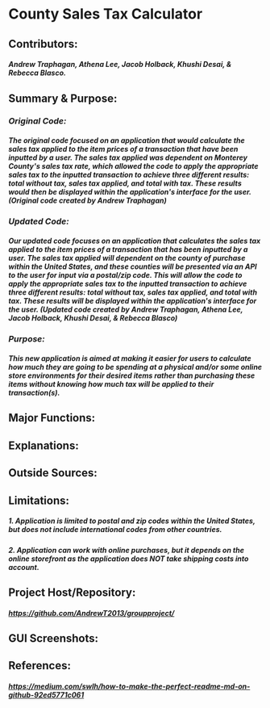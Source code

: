 # **County Sales Tax Calculator**

## **Contributors:**
  ##### Andrew Traphagan, Athena Lee, Jacob Holback, Khushi Desai, & Rebecca Blasco.

## **Summary & Purpose:**
  ### _Original Code:_
  ##### The original code focused on an application that would calculate the sales tax applied to the item prices of a transaction that have been inputted by a user. The sales tax applied was dependent on Monterey County's sales tax rate, which allowed the code to apply the appropriate sales tax to the inputted transaction to    achieve three different results: total without tax, sales tax applied, and total with tax. These results would then be displayed within the application's interface       for the user. (Original code created by Andrew Traphagan)
  ### _Updated Code:_
  ##### Our updated code focuses on an application that calculates the sales tax applied to the item prices of a transaction that has been inputted by a user. The      sales tax applied will dependent on the county of purchase within the United States, and these counties will be presented via an API to the user for input via a postal/zip code. This will allow the code to apply the appropriate sales tax to the inputted transaction to achieve three different results: total without tax, sales tax applied, and total with tax. These results will be displayed within the application's interface for the user. (Updated code created by Andrew Traphagan, Athena Lee, Jacob Holback, Khushi Desai, & Rebecca Blasco)
  ### _Purpose:_
  ##### This new application is aimed at making it easier for users to calculate how much they are going to be spending at a physical and/or some online store          environments for their desired items rather than purchasing these items without knowing how much tax will be applied to their transaction(s).

## **Major Functions:**

## **Explanations:**

## **Outside Sources:**

## **Limitations:**

  ##### 1. Application is limited to postal and zip codes within the United States, but does not include international codes from other countries.
  ##### 2. Application can work with online purchases, but it depends on the online storefront as the application does NOT take shipping costs into account.

## **Project Host/Repository:**

  ##### https://github.com/AndrewT2013/groupproject/

## **GUI Screenshots:**

## **References:**
  ##### https://medium.com/swlh/how-to-make-the-perfect-readme-md-on-github-92ed5771c061

